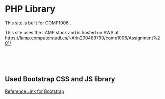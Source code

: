 <h1>PHP Library</h1>
<p>This site is built for COMP1006 .</p>
<p>This site uses the LAMP stack and is hosted on AWS at
<a href= "https://lamp.computerstudi.es/~Arin200489790/comp1006/Assignment%201/" target="new">
https://lamp.computerstudi.es/~Arin200489790/comp1006/Assignment%201/</a></p>
<br>
<br>
<br>
<h2>Used Bootstrap CSS and JS library</h2>
<a href="https://getbootstrap.com/docs/4.3/getting-started/introduction/">Reference Link for Bootstrap</a>
